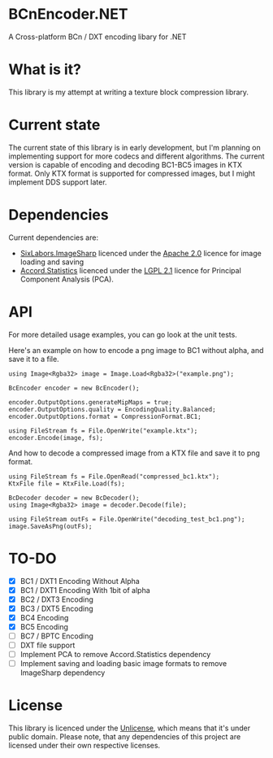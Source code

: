 # BCnEncoder.NET
A Cross-platform BCn / DXT encoding libary for .NET

# What is it?
This library is my attempt at writing a texture block compression library. 

# Current state
The current state of this library is in early development, but I'm planning on implementing support for more codecs and 
different algorithms. The current version is capable of encoding and decoding BC1-BC5 images in KTX format.
Only KTX format is supported for compressed images, but I might implement DDS support later.

# Dependencies
Current dependencies are:
* [SixLabors.ImageSharp](https://github.com/SixLabors/ImageSharp) licenced under the [Apache 2.0](https://www.apache.org/licenses/LICENSE-2.0) licence for image loading and saving
* [Accord.Statistics](http://accord-framework.net/) licenced under the [LGPL 2.1](https://www.gnu.org/licenses/old-licenses/lgpl-2.1.html) licence for Principal Component Analysis (PCA).

# API
For more detailed usage examples, you can go look at the unit tests. 

Here's an example on how to encode a png image to BC1 without alpha, and save it to a file.
```CSharp
using Image<Rgba32> image = Image.Load<Rgba32>("example.png");

BcEncoder encoder = new BcEncoder();

encoder.OutputOptions.generateMipMaps = true;
encoder.OutputOptions.quality = EncodingQuality.Balanced;
encoder.OutputOptions.format = CompressionFormat.BC1;

using FileStream fs = File.OpenWrite("example.ktx");
encoder.Encode(image, fs);
```

And how to decode a compressed image from a KTX file and save it to png format.
```CSharp
using FileStream fs = File.OpenRead("compressed_bc1.ktx");
KtxFile file = KtxFile.Load(fs);

BcDecoder decoder = new BcDecoder();
using Image<Rgba32> image = decoder.Decode(file);

using FileStream outFs = File.OpenWrite("decoding_test_bc1.png");
image.SaveAsPng(outFs);
```

# TO-DO

- [x] BC1 / DXT1 Encoding Without Alpha
- [x] BC1 / DXT1 Encoding With 1bit of alpha
- [x] BC2 / DXT3 Encoding
- [x] BC3 / DXT5 Encoding
- [x] BC4 Encoding
- [x] BC5 Encoding
- [ ] BC7 / BPTC Encoding
- [ ] DXT file support
- [ ] Implement PCA to remove Accord.Statistics dependency
- [ ] Implement saving and loading basic image formats to remove ImageSharp dependency

# License
This library is licenced under the [Unlicense](https://unlicense.org/), which means that it's under public domain. 
Please note, that any dependencies of this project are licensed under their own respective licenses.
